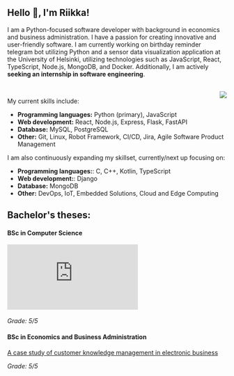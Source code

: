 ## Hello :wave:, I'm Riikka!

I am a Python-focused software developer with background in economics and business administration. I have a passion for creating innovative and user-friendly software. I am currently working on birthday reminder telegram bot utilizing Python and a sensor data visualization application at the University of Helsinki, utilizing technologies such as JavaScript, React, TypeScript, Node.js, MongoDB, and Docker. Additionally, I am actively **seeking an internship in software engineering**.

<br>
<div><img align="right" src="https://media.giphy.com/media/aqvLMPB3CddHUzBzQX/giphy.gif"/>
</div>

My current skills include:
- **Programming languages:** Python (primary), JavaScript
- **Web development:** React, Node.js, Express, Flask, FastAPI
- **Database:** MySQL, PostgreSQL
- **Other:** Git, Linux, Robot Framework, CI/CD, Jira, Agile Software Product Management

I am also continuously expanding my skillset, currently/next up focusing on:

- **Programming languages:**: C, C++, Kotlin, TypeScript
- **Web development:**: Django
- **Database:** MongoDB
- **Other:** DevOps, IoT, Embedded Solutions, Cloud and Edge Computing


## Bachelor's theses:

#### BSc in Computer Science
![Product Owner role in Scrum (in finnish)](https://github.com/riikkayoki/riikkayoki/blob/master/CKM%20in%20E-Business.pdf)

<i>Grade: 5/5</i>

#### BSc in Economics and Business Administration
[A case study of customer knowledge management in electronic business](https://github.com/riikkayoki/riikkayoki/blob/master/Tuoteomistajan_rooli_Scrumissa.pdf)

<i>Grade: 5/5</i>


